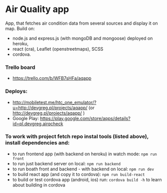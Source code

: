 # Air Quality app
App, that fetches air condition data from several sources and display it on map. Build on: 
- node.js and express.js (with mongoDB and mongoose) deployed on heroku, 
- react (cra), Leaflet (openstreetmaps), SCSS
- cordova.

### Trello board
- https://trello.com/b/WFB7sHFa/aqapp 

### Deploys: 
- http://mobiletest.me/htc_one_emulator/?u=http://devgreg.pl/projects/aqapp/ (or http://devgreg.pl/projects/aqapp/ )
- Google Play: https://play.google.com/store/apps/details?id=pl.devgreg.airqcheck

### To work with project fetch repo instal tools (listed above), install dependencies and:

- to run frontend app (with backend on heroku) in watch mode: `npm run front`
- to run just backend server on local: `npm run backend`
- to run boath front and backend - with backend on local: `npm run dev`
- to build react app (and copy it to cordova): `npm run build-react`
- to build or test cordova app (android, ios) run: `cordova build -h` to learn about building in cordova

